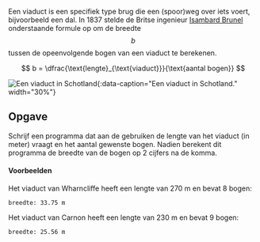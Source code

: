 Een viaduct is een specifiek type brug die een (spoor)weg over iets voert, bijvoorbeeld een dal. In 1837 stelde de Britse ingenieur <a href="https://nl.wikipedia.org/wiki/Isambard_Kingdom_Brunel" target="_blank">Isambard Brunel</a> onderstaande formule op om de breedte $$b$$ tussen de opeenvolgende bogen van een viaduct te berekenen.

$$
b = \dfrac{\text{lengte}_{\text{viaduct}}}{\text{aantal bogen}}
$$

![Een viaduct in Schotland](media/alice-davies-ZEupZHM9Lmw-unsplash.jpg "Foto door Alice Davies op Unsplash."){:data-caption="Een viaduct in Schotland." width="30%"}


## Opgave
Schrijf een programma dat aan de gebruiken de lengte van het viaduct (in meter) vraagt en het aantal gewenste bogen. Nadien berekent dit programma de breedte van de bogen op 2 cijfers na de komma.

#### Voorbeelden
Het viaduct van Wharncliffe heeft een lengte van 270 m en bevat 8 bogen:
```
breedte: 33.75 m
```

Het viaduct van Carnon heeft een lengte van 230 m en bevat 9 bogen:
```
breedte: 25.56 m
```
